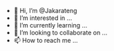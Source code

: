 - 👋 Hi, I’m @Jakarateng
- 👀 I’m interested in ...
- 🌱 I’m currently learning ...
- 💞️ I’m looking to collaborate on ...
- 📫 How to reach me ...

<!---
Jakarateng/Jakarateng is a ✨ special ✨ repository because its `README.md` (this file) appears on your GitHub profile.
You can click the Preview link to take a look at your changes.
--->
